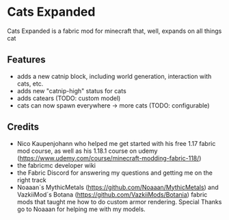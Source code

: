 # Cats Expanded
Cats Expanded is a fabric mod for minecraft that, well, expands on all things cat


## Features
- adds a new catnip block, including world generation, interaction with cats, etc.
- adds new "catnip-high" status for cats
- adds catears (TODO: custom model)
- cats can now spawn everywhere -> more cats (TODO: configurable)


## Credits
- Nico Kaupenjohann who helped me get started with his free 1.17 fabric mod course, as well as his 1.18.1 course on udemy (https://www.udemy.com/course/minecraft-modding-fabric-118/)
- the fabricmc developer wiki
- the Fabric Discord for answering my questions and getting me on the right track
- Noaaan´s MythicMetals (https://github.com/Noaaan/MythicMetals) and VazkiiMod´s Botana (https://github.com/VazkiiMods/Botania) fabric mods that taught me how to do custom armor rendering. Special Thanks go to Noaaan for helping me with my models.
